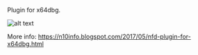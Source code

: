 Plugin for x64dbg.

![alt text](https://github.com/horsicq/nfdx64dbg/blob/master/screenshot.jpg "Screenshot")

More info: https://n10info.blogspot.com/2017/05/nfd-plugin-for-x64dbg.html
